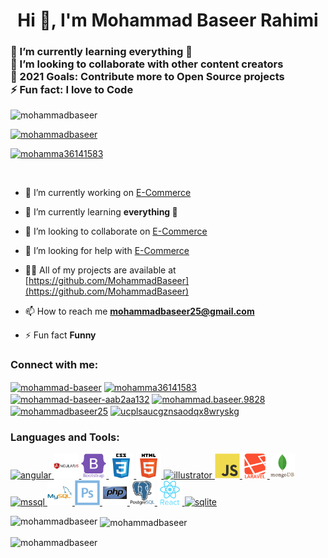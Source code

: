 <h1 align="center">Hi 👋, I'm Mohammad Baseer Rahimi</h1>
<h3>
🌱 I’m currently learning everything 🤣  <br>
👯 I’m looking to collaborate with other content creators  <br>
🥅 2021 Goals: Contribute more to Open Source projects  <br>
⚡ Fun fact: I love to Code</h3>

<p align="left"> <img src="https://komarev.com/ghpvc/?username=mohammadbaseer&label=Profile%20views&color=0e75b6&style=flat" alt="mohammadbaseer" /> </p>

<p align="left"> <a href="https://github.com/ryo-ma/github-profile-trophy"><img src="https://github-profile-trophy.vercel.app/?username=mohammadbaseer" alt="mohammadbaseer" /></a> </p>

<p align="left"> <a href="https://twitter.com/mohamma36141583" target="blank"><img src="https://img.shields.io/twitter/follow/mohamma36141583?logo=twitter&style=for-the-badge" alt="mohamma36141583" /></a> </p><br>

- 🔭 I’m currently working on <a href="www.virabarez.com">E-Commerce</a><br>

- 🌱 I’m currently learning **everything 🤣**<br>

- 👯 I’m looking to collaborate on <a href="www.virabarez.com">E-Commerce</a><br>

- 🤝 I’m looking for help with <a href="www.virabarez.com">E-Commerce</a><br>

- 👨‍💻 All of my projects are available at [https://github.com/MohammadBaseer](https://github.com/MohammadBaseer)<br>

<!-- - 📝 I regularly write articles on [xyz.com](xyz.com)<br> -->

- 📫 How to reach me **mohammadbaseer25@gmail.com** <br>

<!-- - 📄 Know about my experiences [xyz.com](xyz.com)<br> -->

- ⚡ Fun fact **Funny**<br>

<h3 align="left">Connect with me:</h3>
<p align="left">
<a href="https://codepen.io/mohammad-baseer" target="blank"><img align="center" src="https://raw.githubusercontent.com/rahuldkjain/github-profile-readme-generator/master/src/images/icons/Social/codepen.svg" alt="mohammad-baseer" height="30" width="40" /></a>
<a href="https://twitter.com/mohamma36141583" target="blank"><img align="center" src="https://raw.githubusercontent.com/rahuldkjain/github-profile-readme-generator/master/src/images/icons/Social/twitter.svg" alt="mohamma36141583" height="30" width="40" /></a>
<a href="https://linkedin.com/in/mohammad-baseer-aab2aa132" target="blank"><img align="center" src="https://raw.githubusercontent.com/rahuldkjain/github-profile-readme-generator/master/src/images/icons/Social/linked-in-alt.svg" alt="mohammad-baseer-aab2aa132" height="30" width="40" /></a>
<a href="https://fb.com/mohammad.baseer.9828" target="blank"><img align="center" src="https://raw.githubusercontent.com/rahuldkjain/github-profile-readme-generator/master/src/images/icons/Social/facebook.svg" alt="mohammad.baseer.9828" height="30" width="40" /></a>
<a href="https://instagram.com/mohammadbaseer25" target="blank"><img align="center" src="https://raw.githubusercontent.com/rahuldkjain/github-profile-readme-generator/master/src/images/icons/Social/instagram.svg" alt="mohammadbaseer25" height="30" width="40" /></a>
<a href="https://www.youtube.com/c/ucplsaucgznsaodqx8wryskg" target="blank"><img align="center" src="https://raw.githubusercontent.com/rahuldkjain/github-profile-readme-generator/master/src/images/icons/Social/youtube.svg" alt="ucplsaucgznsaodqx8wryskg" height="30" width="40" /></a>
</p>

<h3 align="left">Languages and Tools:</h3>
<p align="left"> <a href="https://angular.io" target="_blank" rel="noreferrer"> <img src="https://angular.io/assets/images/logos/angular/angular.svg" alt="angular" width="40" height="40"/> </a> <a href="https://angular.io" target="_blank" rel="noreferrer"> <img src="https://raw.githubusercontent.com/devicons/devicon/master/icons/angularjs/angularjs-original-wordmark.svg" alt="angularjs" width="40" height="40"/> </a> <a href="https://getbootstrap.com" target="_blank" rel="noreferrer"> <img src="https://raw.githubusercontent.com/devicons/devicon/master/icons/bootstrap/bootstrap-plain-wordmark.svg" alt="bootstrap" width="40" height="40"/> </a> <a href="https://www.w3schools.com/css/" target="_blank" rel="noreferrer"> <img src="https://raw.githubusercontent.com/devicons/devicon/master/icons/css3/css3-original-wordmark.svg" alt="css3" width="40" height="40"/> </a> <a href="https://www.w3.org/html/" target="_blank" rel="noreferrer"> <img src="https://raw.githubusercontent.com/devicons/devicon/master/icons/html5/html5-original-wordmark.svg" alt="html5" width="40" height="40"/> </a> <a href="https://www.adobe.com/in/products/illustrator.html" target="_blank" rel="noreferrer"> <img src="https://www.vectorlogo.zone/logos/adobe_illustrator/adobe_illustrator-icon.svg" alt="illustrator" width="40" height="40"/> </a> <a href="https://developer.mozilla.org/en-US/docs/Web/JavaScript" target="_blank" rel="noreferrer"> <img src="https://raw.githubusercontent.com/devicons/devicon/master/icons/javascript/javascript-original.svg" alt="javascript" width="40" height="40"/> </a> <a href="https://laravel.com/" target="_blank" rel="noreferrer"> <img src="https://raw.githubusercontent.com/devicons/devicon/master/icons/laravel/laravel-plain-wordmark.svg" alt="laravel" width="40" height="40"/> </a> <a href="https://www.mongodb.com/" target="_blank" rel="noreferrer"> <img src="https://raw.githubusercontent.com/devicons/devicon/master/icons/mongodb/mongodb-original-wordmark.svg" alt="mongodb" width="40" height="40"/> </a> <a href="https://www.microsoft.com/en-us/sql-server" target="_blank" rel="noreferrer"> <img src="https://www.svgrepo.com/show/303229/microsoft-sql-server-logo.svg" alt="mssql" width="40" height="40"/> </a> <a href="https://www.mysql.com/" target="_blank" rel="noreferrer"> <img src="https://raw.githubusercontent.com/devicons/devicon/master/icons/mysql/mysql-original-wordmark.svg" alt="mysql" width="40" height="40"/> </a> <a href="https://www.photoshop.com/en" target="_blank" rel="noreferrer"> <img src="https://raw.githubusercontent.com/devicons/devicon/master/icons/photoshop/photoshop-line.svg" alt="photoshop" width="40" height="40"/> </a> <a href="https://www.php.net" target="_blank" rel="noreferrer"> <img src="https://raw.githubusercontent.com/devicons/devicon/master/icons/php/php-original.svg" alt="php" width="40" height="40"/> </a> <a href="https://www.postgresql.org" target="_blank" rel="noreferrer"> <img src="https://raw.githubusercontent.com/devicons/devicon/master/icons/postgresql/postgresql-original-wordmark.svg" alt="postgresql" width="40" height="40"/> </a> <a href="https://reactjs.org/" target="_blank" rel="noreferrer"> <img src="https://raw.githubusercontent.com/devicons/devicon/master/icons/react/react-original-wordmark.svg" alt="react" width="40" height="40"/> </a> <a href="https://www.sqlite.org/" target="_blank" rel="noreferrer"> <img src="https://www.vectorlogo.zone/logos/sqlite/sqlite-icon.svg" alt="sqlite" width="40" height="40"/> </a> </p>

<p><img align="left" src="https://github-readme-stats.vercel.app/api/top-langs?username=mohammadbaseer&show_icons=true&locale=en&layout=compact" alt="mohammadbaseer" /></p>

<p>&nbsp;<img align="center" src="https://github-readme-stats.vercel.app/api?username=mohammadbaseer&show_icons=true&locale=en" alt="mohammadbaseer" /></p>

<p><img align="center" src="https://github-readme-streak-stats.herokuapp.com/?user=mohammadbaseer&" alt="mohammadbaseer" /></p>
